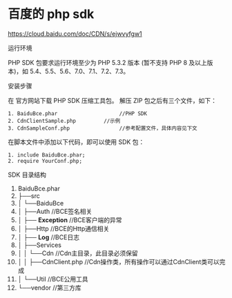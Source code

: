 # 百度的 php sdk

https://cloud.baidu.com/doc/CDN/s/ejwvyfgw1

运行环境

PHP SDK 包要求运行环境至少为 PHP 5.3.2 版本 (暂不支持 PHP 8 及以上版本)，如 5.4、5.5、5.6、7.0、7.1、7.2、7.3。

安装步骤

在 官方网站下载 PHP SDK 压缩工具包。
解压 ZIP 包之后有三个文件，如下：

    1. BaiduBce.phar                    //PHP SDK
    2. CdnClientSample.php         //示例
    3. CdnSampleConf.php                //参考配置文件，具体内容见下文
在脚本文件中添加以下代码，即可以使用 SDK 包：

    1. include BaiduBce.phar;
    2. require YourConf.php;
SDK 目录结构

 1. BaiduBce.phar
 2. ├──src
 3. │   └──BaiduBce
 4. │       ├──Auth                //BCE签名相关
 5. │       ├── **Exception**           //BCE客户端的异常
 6. │       ├──Http                //BCE的Http通信相关
 7. │       ├── **Log**                 //BCE日志
 8. │       ├──Services
 9. │       │   └──Cdn                   //Cdn主目录，此目录必须保留
10. │       │       ├──CdnClient.php     //Cdn操作类，所有操作可以通过CdnClient类可以完成
11. │       └──Util                //BCE公用工具
12. └──vendor                       //第三方库